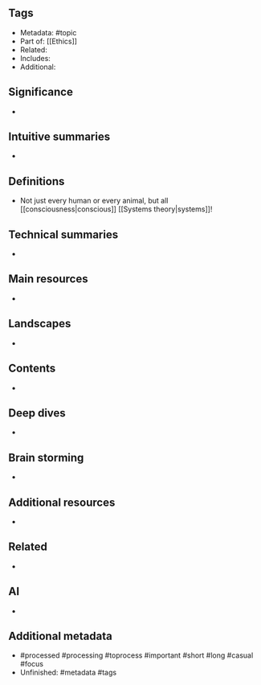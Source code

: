 ## Tags
- Metadata: #topic 
- Part of: [[Ethics]]
- Related: 
- Includes:
- Additional: 
## Significance
- 
## Intuitive summaries
- 
## Definitions
- Not just every human or every animal, but all [[consciousness|conscious]] [[Systems theory|systems]]!
## Technical summaries
-  
## Main resources 
- 
## Landscapes
- 
## Contents
- 
## Deep dives
- 
## Brain storming
- 
## Additional resources  
- 
## Related
- 
## AI 
- 
## Additional metadata 
-  #processed #processing #toprocess #important #short #long #casual #focus
- Unfinished: #metadata #tags